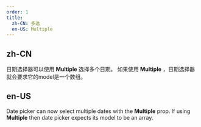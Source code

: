 ```yaml
---
order: 1
title:
  zh-CN: 多选
  en-US: Multiple
---
```


## zh-CN

日期选择器可以使用 **Multiple** 选择多个日期。 如果使用 **Multiple** ，日期选择器就会要求它的model是一个数组。

## en-US

Date picker can now select multiple dates with the **Multiple** prop. If using **Multiple** then date picker expects its
model to be an array.
